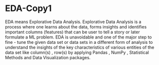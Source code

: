 # EDA-Copy1
EDA means Explorative Data Analysis. Explorative Data Analysis is a process where one learns about the data, forms insights and identifies important columns (features) that can be user to tell a story or later formulate a ML problem. EDA is unavoidable and one of the major step to fine - tune the given data set or data sets in a different form of analysis to understand the insights of the key characteristics of various  entities of the data set like column(s) , row(s) by applying Pandas , NumPy , Statistical Methods and Data Visualization packages.

